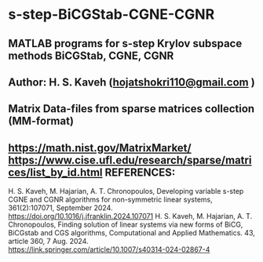 # s-step-BiCGStab-CGNE-CGNR
MATLAB programs for s-step Krylov subspace methods  BiCGStab, CGNE, CGNR
----------------------------------------------------------------------------
Author: H. S. Kaveh (hojatshokri110@gmail.com )
----------------------------------------------------------------------------
Matrix Data-files from sparse matrices collection (MM-format) 
----------------------------------------------------------------------------
https://math.nist.gov/MatrixMarket/
https://www.cise.ufl.edu/research/sparse/matrices/list_by_id.html
REFERENCES:
----------------------------------------------------------------------------
 H. S. Kaveh, M. Hajarian, A. T. Chronopoulos,    Developing variable s-step CGNE and CGNR algorithms for non-symmetric linear systems, 361(2):107071, September 2024.
https://doi.org/10.1016/j.jfranklin.2024.107071
H. S. Kaveh, M. Hajarian, A. T. Chronopoulos, Finding solution of linear systems via new forms of BiCG, BiCGstab and CGS algorithms, Computational and Applied Mathematics. 43, article 360, 7 Aug. 2024.  
https://link.springer.com/article/10.1007/s40314-024-02867-4

